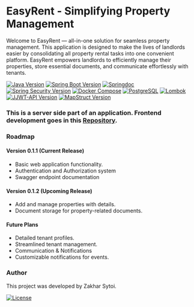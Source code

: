 # EasyRent - Simplifying Property Management
Welcome to EasyRent — all-in-one solution for seamless property management. This application is designed to make the lives of landlords easier by consolidating all property rental tasks into one convenient platform. EasyRent empowers landlords to efficiently manage their properties, store essential documents, and communicate effortlessly with tenants.

[![Java Version](https://img.shields.io/badge/Java-17-blue)](#)
[![Spring Boot Version](https://img.shields.io/badge/Spring%20Boot-3.2.0-brightgreen)](#)
[![Springdoc](https://img.shields.io/badge/Springdoc-2.3.0-brightgreen)](#)
[![Spring Security Version](https://img.shields.io/badge/Spring%20Security-6.2.0-orange)](#)
[![Docker Compose](https://img.shields.io/badge/Docker%20Compose-supported-blue)](#)
[![PostgreSQL](https://img.shields.io/badge/PostgreSQL-supported-blue)](#)
[![Lombok](https://img.shields.io/badge/Lombok-1.18.20-blueviolet)](#)
[![JJWT-API Version](https://img.shields.io/badge/JJWT--API-0.12.3-green)](#)
[![MapStruct Version](https://img.shields.io/badge/MapStruct-1.5.5-red)](#)


### This is a server side part of an application. Frontend development goes in this <a href="https://github.com/mshestalyuk/easyrent/tree/main">Repository</a>.

### Roadmap

#### Version 0.1.1 (Current Release)
- Basic web application functionality.
- Authentication and Authorization system
- Swagger endpoint documentation
  
#### Version 0.1.2 (Upcoming Release)
- Add and manage properties with details.
- Document storage for property-related documents.

#### Future Plans
- Detailed tenant profiles.
- Streamlined tenant management.
- Communication & Notifications
- Customizable notifications for events.

### Author

This project was developed by Zakhar Sytoi.

[![License](https://img.shields.io/badge/License-Creative_Commons_Licenses-blue.svg)](LICENSE)
